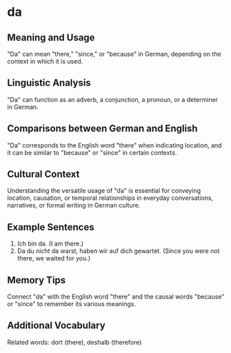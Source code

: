 # da
## Meaning and Usage
"Da" can mean "there," "since," or "because" in German, depending on the context in which it is used.

## Linguistic Analysis
"Da" can function as an adverb, a conjunction, a pronoun, or a determiner in German.

## Comparisons between German and English
"Da" corresponds to the English word "there" when indicating location, and it can be similar to "because" or "since" in certain contexts.

## Cultural Context
Understanding the versatile usage of "da" is essential for conveying location, causation, or temporal relationships in everyday conversations, narratives, or formal writing in German culture.

## Example Sentences
1. Ich bin da. (I am there.)
2. Da du nicht da warst, haben wir auf dich gewartet. (Since you were not there, we waited for you.)

## Memory Tips
Connect "da" with the English word "there" and the causal words "because" or "since" to remember its various meanings.

## Additional Vocabulary
Related words: dort (there), deshalb (therefore)